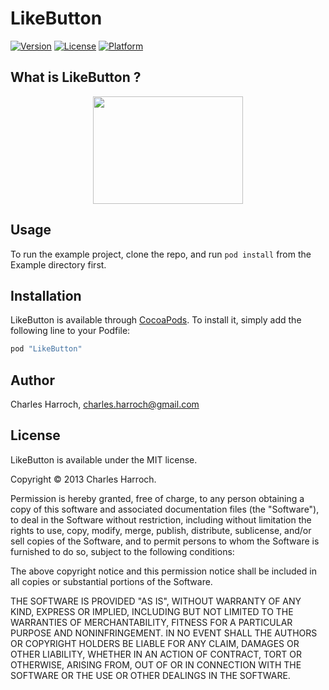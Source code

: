 # LikeButton

[![Version](https://img.shields.io/cocoapods/v/LikeButton.svg?style=flat)](http://cocoapods.org/pods/LikeButton)
[![License](https://img.shields.io/cocoapods/l/LikeButton.svg?style=flat)](http://cocoapods.org/pods/LikeButton)
[![Platform](https://img.shields.io/cocoapods/p/LikeButton.svg?style=flat)](http://cocoapods.org/pods/LikeButton)

## What is LikeButton ?

<p align="center">
<img src="http://i.imgur.com/T4X7JFg.gif" width="240" height="172" />
</p>

## Usage

To run the example project, clone the repo, and run `pod install` from the Example directory first.

## Installation

LikeButton is available through [CocoaPods](http://cocoapods.org). To install
it, simply add the following line to your Podfile:

```ruby
pod "LikeButton"
```

## Author

Charles Harroch, charles.harroch@gmail.com

## License

LikeButton is available under the MIT license.

Copyright © 2013 Charles Harroch.

Permission is hereby granted, free of charge, to any person obtaining a copy of this software and associated documentation files (the "Software"), to deal in the Software without restriction, including without limitation the rights to use, copy, modify, merge, publish, distribute, sublicense, and/or sell copies of the Software, and to permit persons to whom the Software is furnished to do so, subject to the following conditions:

The above copyright notice and this permission notice shall be included in all copies or substantial portions of the Software.

THE SOFTWARE IS PROVIDED "AS IS", WITHOUT WARRANTY OF ANY KIND, EXPRESS OR IMPLIED, INCLUDING BUT NOT LIMITED TO THE WARRANTIES OF MERCHANTABILITY, FITNESS FOR A PARTICULAR PURPOSE AND NONINFRINGEMENT. IN NO EVENT SHALL THE AUTHORS OR COPYRIGHT HOLDERS BE LIABLE FOR ANY CLAIM, DAMAGES OR OTHER LIABILITY, WHETHER IN AN ACTION OF CONTRACT, TORT OR OTHERWISE, ARISING FROM, OUT OF OR IN CONNECTION WITH THE SOFTWARE OR THE USE OR OTHER DEALINGS IN THE SOFTWARE.


